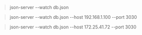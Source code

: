 

>   json-server --watch db.json

>   json-server --watch db.json  --host  192.168.1.100 --port 3030

>   json-server --watch db.json  --host 172.25.41.72 --port 3030
